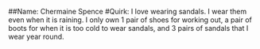 ##Name: Chermaine Spence
#Quirk: I love wearing sandals.  I wear them even when it is raining.  I only own 1 pair of shoes
for working out, a pair of boots for when it is too cold to wear sandals, and 3 pairs of sandals that
I wear year round.